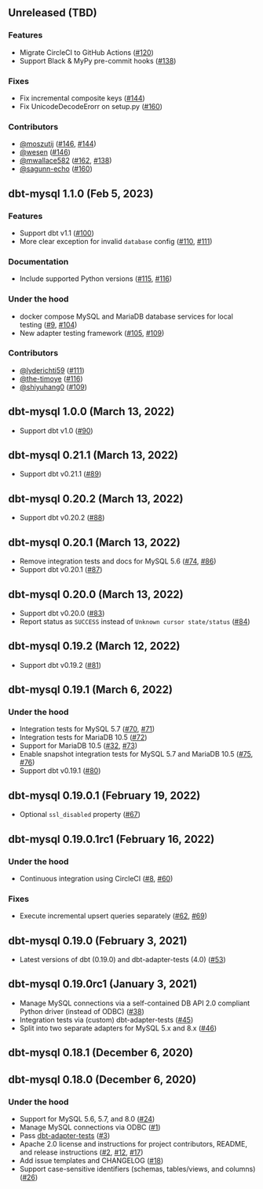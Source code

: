 ## Unreleased (TBD)

### Features
- Migrate CircleCI to GitHub Actions ([#120](https://github.com/dbeatty10/dbt-mysql/issues/120))
- Support Black & MyPy pre-commit hooks ([#138](https://github.com/dbeatty10/dbt-mysql/issues/138))

### Fixes
- Fix incremental composite keys ([#144](https://github.com/dbeatty10/dbt-mysql/issues/144))
- Fix UnicodeDecodeErorr on setup.py ([#160](https://github.com/dbeatty10/dbt-mysql/issues/160))

### Contributors
- [@moszutij](https://github.com/moszutij) ([#146](https://github.com/dbeatty10/dbt-mysql/pull/146), [#144](https://github.com/dbeatty10/dbt-mysql/issues/144))
- [@wesen](https://github.com/wesen) ([#146](https://github.com/dbeatty10/dbt-mysql/pull/146))
- [@mwallace582](https://github.com/mwallace582) ([#162](https://github.com/dbeatty10/dbt-mysql/pull/162), [#138](https://github.com/dbeatty10/dbt-mysql/issues/138))
- [@sagunn-echo](https://github.com/sagunn-echo) ([#160](https://github.com/dbeatty10/dbt-mysql/issues/160))


## dbt-mysql 1.1.0 (Feb 5, 2023)

### Features
- Support dbt v1.1 ([#100](https://github.com/dbeatty10/dbt-mysql/pull/100))
- More clear exception for invalid `database` config ([#110](https://github.com/dbeatty10/dbt-mysql/issues/110), [#111](https://github.com/dbeatty10/dbt-mysql/pull/111))

### Documentation
- Include supported Python versions ([#115](https://github.com/dbeatty10/dbt-mysql/issues/115), [#116](https://github.com/dbeatty10/dbt-mysql/pull/116))

### Under the hood
- docker compose MySQL and MariaDB database services for local testing ([#9](https://github.com/dbeatty10/dbt-mysql/issues/9), [#104](https://github.com/dbeatty10/dbt-mysql/pull/104))
- New adapter testing framework ([#105](https://github.com/dbeatty10/dbt-mysql/issues/105), [#109](https://github.com/dbeatty10/dbt-mysql/pull/109))

### Contributors
- [@lyderichti59](https://github.com/lyderichti59) ([#111](https://github.com/dbeatty10/dbt-mysql/pull/111))
- [@the-timoye](https://github.com/the-timoye) ([#116](https://github.com/dbeatty10/dbt-mysql/pull/116))
- [@shiyuhang0](https://github.com/shiyuhang0) ([#109](https://github.com/dbeatty10/dbt-mysql/pull/109))

## dbt-mysql 1.0.0 (March 13, 2022)
- Support dbt v1.0 ([#90](https://github.com/dbeatty10/dbt-mysql/pull/90))

## dbt-mysql 0.21.1 (March 13, 2022)
- Support dbt v0.21.1 ([#89](https://github.com/dbeatty10/dbt-mysql/pull/89))

## dbt-mysql 0.20.2 (March 13, 2022)
- Support dbt v0.20.2 ([#88](https://github.com/dbeatty10/dbt-mysql/pull/88))

## dbt-mysql 0.20.1 (March 13, 2022)
- Remove integration tests and docs for MySQL 5.6 ([#74](https://github.com/dbeatty10/dbt-mysql/issues/74), [#86](https://github.com/dbeatty10/dbt-mysql/pull/86))
- Support dbt v0.20.1 ([#87](https://github.com/dbeatty10/dbt-mysql/pull/87))

## dbt-mysql 0.20.0 (March 13, 2022)
- Support dbt v0.20.0 ([#83](https://github.com/dbeatty10/dbt-mysql/pull/83))
- Report status as `SUCCESS` instead of `Unknown cursor state/status` ([#84](https://github.com/dbeatty10/dbt-mysql/pull/84))

## dbt-mysql 0.19.2 (March 12, 2022)
- Support dbt v0.19.2 ([#81](https://github.com/dbeatty10/dbt-mysql/pull/81))

## dbt-mysql 0.19.1 (March 6, 2022)
### Under the hood
- Integration tests for MySQL 5.7 ([#70](https://github.com/dbeatty10/dbt-mysql/issues/70), [#71](https://github.com/dbeatty10/dbt-mysql/pull/71))
- Integration tests for MariaDB 10.5 ([#72](https://github.com/dbeatty10/dbt-mysql/pull/72))
- Support for MariaDB 10.5 ([#32](https://github.com/dbeatty10/dbt-mysql/issues/32), [#73](https://github.com/dbeatty10/dbt-mysql/pull/73))
- Enable snapshot integration tests for MySQL 5.7 and MariaDB 10.5 ([#75](https://github.com/dbeatty10/dbt-mysql/issues/75), [#76](https://github.com/dbeatty10/dbt-mysql/pull/76))
- Support dbt v0.19.1 ([#80](https://github.com/dbeatty10/dbt-mysql/pull/80))

## dbt-mysql 0.19.0.1 (February 19, 2022)
- Optional `ssl_disabled` property ([#67](https://github.com/dbeatty10/dbt-mysql/pull/67))

## dbt-mysql 0.19.0.1rc1 (February 16, 2022)

### Under the hood
- Continuous integration using CircleCI ([#8](https://github.com/dbeatty10/dbt-mysql/issues/8), [#60](https://github.com/dbeatty10/dbt-mysql/pull/60))

### Fixes
- Execute incremental upsert queries separately ([#62](https://github.com/dbeatty10/dbt-mysql/issues/62), [#69](https://github.com/dbeatty10/dbt-mysql/pull/69))

## dbt-mysql 0.19.0 (February 3, 2021)
- Latest versions of dbt (0.19.0) and dbt-adapter-tests (4.0) ([#53](https://github.com/dbeatty10/dbt-mysql/pull/53))

## dbt-mysql 0.19.0rc1 (January 3, 2021)

- Manage MySQL connections via a self-contained DB API 2.0 compliant Python driver (instead of ODBC) ([#38](https://github.com/dbeatty10/dbt-mysql/pull/38))
- Integration tests via (custom) dbt-adapter-tests ([#45](https://github.com/dbeatty10/dbt-mysql/pull/45))
- Split into two separate adapters for MySQL 5.x and 8.x ([#46](https://github.com/dbeatty10/dbt-mysql/pull/46))

## dbt-mysql 0.18.1 (December 6, 2020)

## dbt-mysql 0.18.0 (December 6, 2020)

### Under the hood
- Support for MySQL 5.6, 5.7, and 8.0 ([#24](https://github.com/dbeatty10/dbt-mysql/pull/24))
- Manage MySQL connections via ODBC ([#1](https://github.com/dbeatty10/dbt-mysql/pull/1))
- Pass [dbt-adapter-tests](https://github.com/dbeatty10/dbt-adapter-tests) ([#3](https://github.com/dbeatty10/dbt-mysql/pull/3))
- Apache 2.0 license and instructions for project contributors, README, and release instructions ([#2](https://github.com/dbeatty10/dbt-mysql/pull/2), [#12](https://github.com/dbeatty10/dbt-mysql/pull/12), [#17](https://github.com/dbeatty10/dbt-mysql/pull/17))
- Add issue templates and CHANGELOG ([#18](https://github.com/dbeatty10/dbt-mysql/pull/18))
- Support case-sensitive identifiers (schemas, tables/views, and columns) ([#26](https://github.com/dbeatty10/dbt-mysql/pull/26))
